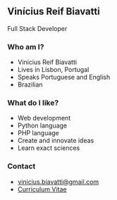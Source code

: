 ## Vinícius Reif Biavatti
Full Stack Developer

### Who am I?
- Vinícius Reif Biavatti
- Lives in Lisbon, Portugal
- Speaks Portuguese and English
- Brazilian

### What do I like?
- Web development
- Python language
- PHP language
- Create and innovate ideas
- Learn exact sciences

### Contact
- vinicius.biavatti@gmail.com
- <a href="https://vinibiavatti1.github.io/vinibiavatti1/index.html">Curriculum Vitae</a>

